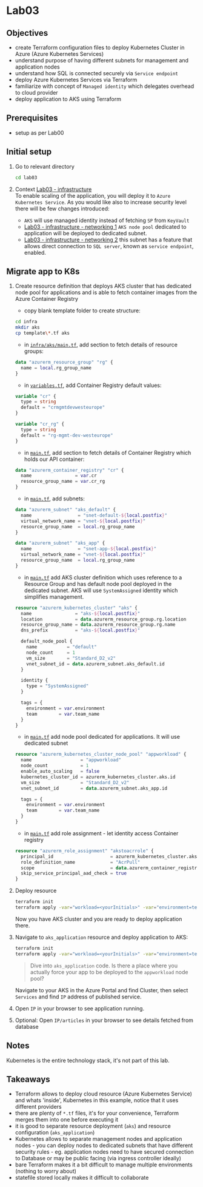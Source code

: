 # Lab03

## Objectives

- create Terraform configuration files to deploy Kubernetes Cluster in Azure (Azure Kubernetes Services)
- understand purpose of having different subnets for management and application nodes
- understand how SQL is connected securely via `Service endpoint`
- deploy Azure Kubernetes Services via Terraform
- familiarize with concept of `Managed identity` which delegates overhead to cloud provider
- deploy application to AKS using Terraform

## Prerequisites

- setup as per Lab00

## Initial setup

1. Go to relevant directory

    ```bash
    cd lab03
    ```

2. Context
   [Lab03 - infrastructure](https://miro.com/app/board/uXjVPUuX2NQ=/?moveToWidget=3458764534018715258&cot=14)  
   To enable scaling of the application, you will deploy it to `Azure Kubernetes Service`. As you would like also to increase security level there will be few changes introduced:
   - `AKS` will use managed identity instead of fetching `SP` from `KeyVault`
   - [Lab03 - infrastructure - networking 1](https://miro.com/app/board/uXjVPUuX2NQ=/?moveToWidget=3458764534214261632&cot=14) `AKS node pool` dedicated to application will be deployed to dedicated subnet.
   - [Lab03 - infrastructure - networking 2](https://miro.com/app/board/uXjVPUuX2NQ=/?moveToWidget=3458764534023232891&cot=14) this subnet has a feature that allows direct connection to `SQL server`, known as `service endpoint`, enabled.

## Migrate app to K8s

1. Create resource definition that deploys AKS cluster that has dedicated node pool for applications and is able to fetch container images from the Azure Container Registry
    - copy blank template folder to create structure:
  
    ```bash
    cd infra
    mkdir aks
    cp template\*.tf aks
    ```

    - in [`infra/aks/main.tf`](infra/aks/main.tf), add section to fetch details of resource groups:

    ```terraform
    data "azurerm_resource_group" "rg" {
      name = local.rg_group_name
    }
    ```

    - in [`variables.tf`](infra/aks/variables.tf), add Container Registry default values:

    ```terraform
    variable "cr" {
      type = string
      default = "crmgmtdevwesteurope"
    }
    
    variable "cr_rg" {
      type = string
      default = "rg-mgmt-dev-westeurope"
    }
    ```

    - in [`main.tf`](infra/aks/main.tf), add section to fetch details of Container Registry which holds our API container:

    ```terraform
    data "azurerm_container_registry" "cr" {
      name                = var.cr
      resource_group_name = var.cr_rg
    }
    ```

    - in [`main.tf`](infra/aks/main.tf), add subnets:

    ```terraform
    data "azurerm_subnet" "aks_default" {
      name                 = "snet-default-${local.postfix}"
      virtual_network_name = "vnet-${local.postfix}"
      resource_group_name  = local.rg_group_name
    }
    
    data "azurerm_subnet" "aks_app" {
      name                 = "snet-app-${local.postfix}"
      virtual_network_name = "vnet-${local.postfix}"
      resource_group_name  = local.rg_group_name
    }
    ```

    - in [`main.tf`](infra/aks/main.tf) add AKS cluster definition which uses reference to a Resource Group and has default node pool deployed in the dedicated subnet.
    AKS will use `SystemAssigned` identity which simplifies management.

    ```terraform
    resource "azurerm_kubernetes_cluster" "aks" {
      name                = "aks-${local.postfix}"
      location            = data.azurerm_resource_group.rg.location
      resource_group_name = data.azurerm_resource_group.rg.name
      dns_prefix          = "aks-${local.postfix}"
    
      default_node_pool {
        name           = "default"
        node_count     = 1
        vm_size        = "Standard_D2_v2"
        vnet_subnet_id = data.azurerm_subnet.aks_default.id
      }
    
      identity {
        type = "SystemAssigned"
      }
    
      tags = {
        environment = var.environment
        team        = var.team_name
      }
    }
    ```

    - in [`main.tf`](infra/aks/main.tf) add node pool dedicated for applications. It will use dedicated subnet

    ```terraform
    resource "azurerm_kubernetes_cluster_node_pool" "appworkload" {
      name                  = "appworkload"
      node_count            = 1
      enable_auto_scaling   = false
      kubernetes_cluster_id = azurerm_kubernetes_cluster.aks.id
      vm_size               = "Standard_D2_v2"
      vnet_subnet_id        = data.azurerm_subnet.aks_app.id
    
      tags = {
        environment = var.environment
        team        = var.team_name
      }
    }
    ```

    - in [`main.tf`](infra/aks/main.tf) add role assignment - let identity access Container registry

    ```terraform
    resource "azurerm_role_assignment" "akstoacrrole" {
      principal_id                     = azurerm_kubernetes_cluster.aks.kubelet_identity[0].object_id
      role_definition_name             = "AcrPull"
      scope                            = data.azurerm_container_registry.cr.id
      skip_service_principal_aad_check = true
    }
    ```

2. Deploy resource

    ```bash
    terraform init
    terraform apply -var="workload=<yourInitials>" -var="environment=test"
    ```

    Now you have AKS cluster and you are ready to deploy application there.

3. Navigate to `aks_application` resource and deploy application to AKS:

    ```bash
    terraform init
    terraform apply -var="workload=<yourInitials>" -var="environment=test"
    ```

    > Dive into `aks_application` code. Is there a place where you actually force your app to be deployed to the `appworkload` node pool?

    Navigate to your AKS in the Azure Portal and find Cluster, then select `Services` and find `IP` address of published service.

4. Open `IP` in your browser to see application running.

5. Optional: Open `IP/articles` in your browser to see details fetched from database

## Notes

Kubernetes is the entire technology stack, it's not part of this lab.


## Takeaways

- Terraform allows to deploy cloud resource (Azure Kubernetes Service) and whats 'inside', Kubernetes in this example, notice that it uses different providers
- there are plenty of `*.tf` files, it's for your convenience, Terraform merges them into one before executing it
- it is good to separate resource deployment (`aks`) and resource configuration (`aks_application`)
- Kubernetes allows to separate management nodes and application nodes - you can deploy nodes to dedicated subnets that have different security rules - eg. application nodes need to have secured connection to Database or may be public facing (via ingress controller ideally)
- bare Terraform makes it a bit difficult to manage multiple environments (nothing to worry about)
- statefile stored locally makes it difficult to collaborate